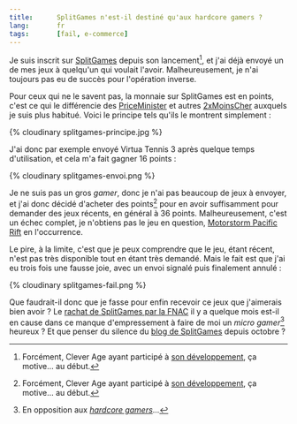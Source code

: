 ```yaml
---
title:      SplitGames n'est-il destiné qu'aux hardcore gamers ?
lang:       fr
tags:       [fail, e-commerce]
---
```


Je suis inscrit sur [SplitGames](http://www.splitgames.fr/) depuis son lancement[^1], et j'ai déjà envoyé un de mes jeux à quelqu'un qui voulait l'avoir. Malheureusement, je n'ai toujours pas eu de succès pour l'opération inverse.

[^1]: Forcément, Clever Age ayant participé à [son développement](http://www.clever-age.com/references/spligames/refonte-de-splitgames.fr-avec-symfony.html), ça motive... au début.

Pour ceux qui ne le savent pas, la monnaie sur SplitGames est en points, c'est ce qui le différencie des [PriceMinister](http://www.priceminister.com/) et autres [2xMoinsCher](http://www.2xmoinscher.com/) auxquels je suis plus habitué. Voici le principe tels qu'ils le montrent simplement :

{% cloudinary splitgames-principe.jpg %}

J'ai donc par exemple envoyé Virtua Tennis 3 après quelque temps d'utilisation, et cela m'a fait gagner 16 points :

{% cloudinary splitgames-envoi.png %}

Je ne suis pas un gros *gamer*, donc je n'ai pas beaucoup de jeux à envoyer, et j'ai donc décidé d'acheter des points[^1] pour en avoir suffisamment pour demander des jeux récents, en général à 36 points. Malheureusement, c'est un échec complet, je n'obtiens pas le jeu en question, [Motorstorm Pacific Rift](http://www.amazon.fr/gp/redirect.html?ie=UTF8&location=http%3A%2F%2Fwww.amazon.fr%2Fgp%2Foffer-listing%2FB001C5Q4MU%3Fie%3DUTF8%26ref%255F%3Ddp%255Folp%255F2&tag=gasteroprod-21&linkCode=ur2&camp=1642&creative=19458) en l'occurrence.

Le pire, à la limite, c'est que je peux comprendre que le jeu, étant récent, n'est pas très disponible tout en étant très demandé. Mais le fait est que j'ai eu trois fois une fausse joie, avec un envoi signalé puis finalement annulé :

{% cloudinary splitgames-fail.png %}


Que faudrait-il donc que je fasse pour enfin recevoir ce jeux que j'aimerais bien avoir ? Le [rachat de SplitGames par la FNAC](http://vincentmorin.canalblog.com/archives/2008/10/28/11140900.html) il y a quelque mois est-il en cause dans ce manque d'empressement à faire de moi un *micro gamer*[^2] heureux ? Et que penser du silence du [blog de SplitGames](http://blog.splitgames.fr/) depuis octobre ?

[^1]: A 7,99 € les 4 points, la note est vite assez salée...

[^2]: En opposition aux *[hardcore gamers](http://fr.wikipedia.org/wiki/Hardcore_gamer)*...
